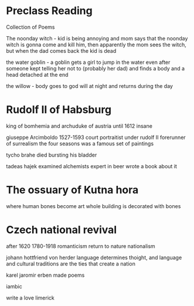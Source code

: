 # Preclass Reading
Collection of Poems

The noonday witch - kid is being annoying and mom says that the noonday witch is gonna come and kill him, then apparently the mom sees the witch, but when the dad comes back the kid is dead

the water goblin - a goblin gets a girl to jump in the water even after someone kept telling her not to (probably her dad) and finds a body and a head detached at the end

the willow - body goes to god will at night and returns during the day

# Rudolf II of Habsburg
king of bomhemia and archuduke of austria until 1612
insane

giuseppe Arcimboldo 1527-1593
	court portraitist under rudolf II
	forerunner of surrealism
	the four seasons was a famous set of paintings

tycho brahe
	died bursting his bladder

tadeas hajek
	examined alchemists
	expert in beer
	wrote a book about it


# The ossuary of Kutna hora
where human bones become art
whole building is decorated with bones
# Czech national revival
after 1620
1780-1918
romanticism
	return to nature
	nationalism

johann hottfriend von herder
	language determines thoight, and language and cultural traditions are the ties that create a nation

karel jaromir erben
	made poems 

iambic 

write a love limerick